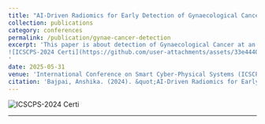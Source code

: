 ```yaml
---
title: "AI-Driven Radiomics for Early Detection of Gynaecological Cancers: A Multimodal Approach"
collection: publications
category: conferences
permalink: /publication/gynae-cancer-detection
excerpt: 'This paper is about detection of Gynaecological Cancer at an early stage
![ICSCPS-2024 Certi](https://github.com/user-attachments/assets/33e44401-b70e-46e8-9787-28a9f8a8d381)
'
date: 2025-05-31
venue: 'International Conference on Smart Cyber-Physical Systems (ICSCPS-2024)'
citation: 'Bajpai, Anshika. (2024). &quot;AI-Driven Radiomics for Early Detection of Gynaecological Cancers: A Multimodal Approach.&quot; <i>International Conference on Smart Cyber-Physical Systems</i>.'
---
```

![ICSCPS-2024 Certi](https://github.com/user-attachments/assets/17f27252-83bb-4cfd-ad1e-b93e0885390f)

---
